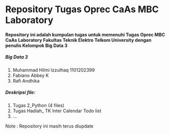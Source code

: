 # Repository Tugas Oprec CaAs MBC Laboratory 

#### Repository ini adalah kumpulan tugas untuk memenuhi Tugas Oprec MBC CaAs Laboratory Fakultas Teknik Elektro Telkom University dengan penulis Kelompok Big Data 3 

##### Big Data 3

1. Muhammad Hilmi Izzulhaq 1101202399
2. Fabiano Abbey K 
3. Rafi Andhika 

##### Deskripsi file:
1. Tugas 2_Python (4 files)
2. Tugas Hadiah_ TK Inter Calendar Todo list
3. ...

Note : Repository ini masih terus diupdate
